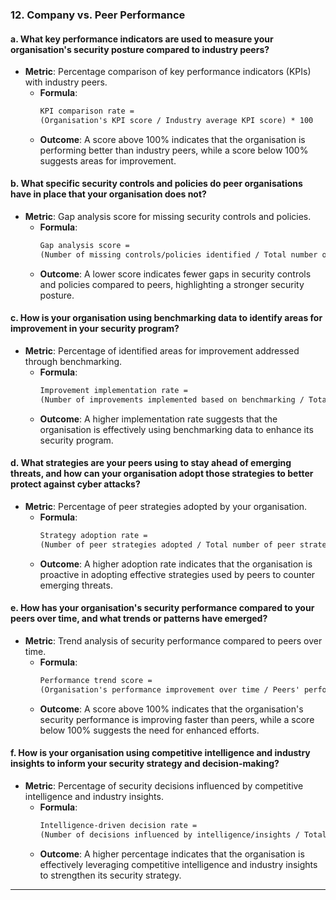 ### 12. **Company vs. Peer Performance**

#### **a. What key performance indicators are used to measure your organisation's security posture compared to industry peers?**
- **Metric**: Percentage comparison of key performance indicators (KPIs) with industry peers.
  - **Formula**: 
    ```markdown
    KPI comparison rate = 
    (Organisation's KPI score / Industry average KPI score) * 100
    ```
  - **Outcome**: A score above 100% indicates that the organisation is performing better than industry peers, while a score below 100% suggests areas for improvement.

#### **b. What specific security controls and policies do peer organisations have in place that your organisation does not?**
- **Metric**: Gap analysis score for missing security controls and policies.
  - **Formula**: 
    ```markdown
    Gap analysis score = 
    (Number of missing controls/policies identified / Total number of controls/policies reviewed) * 100
    ```
  - **Outcome**: A lower score indicates fewer gaps in security controls and policies compared to peers, highlighting a stronger security posture.

#### **c. How is your organisation using benchmarking data to identify areas for improvement in your security program?**
- **Metric**: Percentage of identified areas for improvement addressed through benchmarking.
  - **Formula**: 
    ```markdown
    Improvement implementation rate = 
    (Number of improvements implemented based on benchmarking / Total number of identified improvements) * 100
    ```
  - **Outcome**: A higher implementation rate suggests that the organisation is effectively using benchmarking data to enhance its security program.

#### **d. What strategies are your peers using to stay ahead of emerging threats, and how can your organisation adopt those strategies to better protect against cyber attacks?**
- **Metric**: Percentage of peer strategies adopted by your organisation.
  - **Formula**: 
    ```markdown
    Strategy adoption rate = 
    (Number of peer strategies adopted / Total number of peer strategies identified) * 100
    ```
  - **Outcome**: A higher adoption rate indicates that the organisation is proactive in adopting effective strategies used by peers to counter emerging threats.

#### **e. How has your organisation's security performance compared to your peers over time, and what trends or patterns have emerged?**
- **Metric**: Trend analysis of security performance compared to peers over time.
  - **Formula**: 
    ```markdown
    Performance trend score = 
    (Organisation's performance improvement over time / Peers' performance improvement over time) * 100
    ```
  - **Outcome**: A score above 100% indicates that the organisation's security performance is improving faster than peers, while a score below 100% suggests the need for enhanced efforts.

#### **f. How is your organisation using competitive intelligence and industry insights to inform your security strategy and decision-making?**
- **Metric**: Percentage of security decisions influenced by competitive intelligence and industry insights.
  - **Formula**: 
    ```markdown
    Intelligence-driven decision rate = 
    (Number of decisions influenced by intelligence/insights / Total number of security decisions) * 100
    ```
  - **Outcome**: A higher percentage indicates that the organisation is effectively leveraging competitive intelligence and industry insights to strengthen its security strategy.

---
